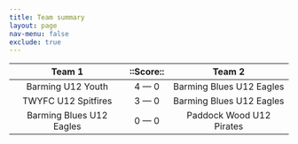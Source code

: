 ```yaml
---
title: Team summary
layout: page
nav-menu: false
exclude: true
---
```




|          Team 1          |  ::Score::  |          Team 2          |
|:------------------------:|:-----------:|:------------------------:|
|    Barming U12 Youth     | 4 &mdash; 0 | Barming Blues U12 Eagles |
|   TWYFC U12 Spitfires    | 3 &mdash; 0 | Barming Blues U12 Eagles |
| Barming Blues U12 Eagles | 0 &mdash; 0 | Paddock Wood U12 Pirates |

 <br /><br /><br />